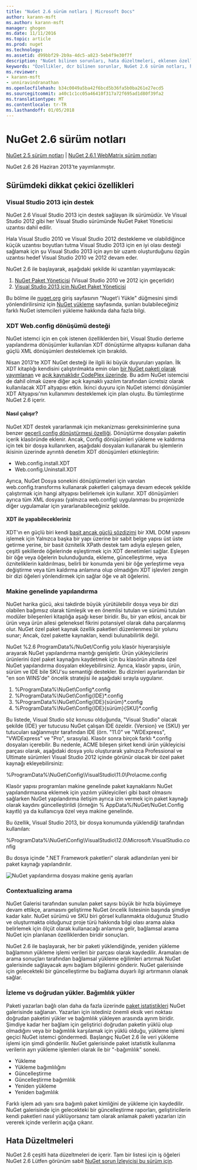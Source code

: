 ```yaml
---
title: "NuGet 2.6 sürüm notları | Microsoft Docs"
author: karann-msft
ms.author: karann-msft
manager: ghogen
ms.date: 11/11/2016
ms.topic: article
ms.prod: nuget
ms.technology: 
ms.assetid: d99bbf29-2b9a-4dc5-a823-5eb4f9e30f7f
description: "NuGet bilinen sorunları, hata düzeltmeleri, eklenen özellikleri ve dcr dahil olmak üzere 2.6 için sürüm notları."
keywords: "Özellikler, dcr bilinen sorunlar, NuGet 2.6 sürüm notları, hata düzeltmeleri eklendi"
ms.reviewer:
- karann-msft
- unniravindranathan
ms.openlocfilehash: b34c0049a5ba42f6bcd5b36fa5b0ba261e27ecd5
ms.sourcegitcommit: a40c1c1cc05a46410f317a72f695ad1d80f39fa2
ms.translationtype: MT
ms.contentlocale: tr-TR
ms.lasthandoff: 01/05/2018
---
```

# <a name="nuget-26-release-notes"></a>NuGet 2.6 sürüm notları

[NuGet 2.5 sürüm notları](../release-notes/nuget-2.5.md) | [NuGet 2.6.1 WebMatrix sürüm notları](../release-notes/nuget-2.6.1-for-webmatrix.md)

NuGet 2.6 26 Haziran 2013'te yayımlanmıştır.

## <a name="notable-features-in-the-release"></a>Sürümdeki dikkat çekici özellikleri

### <a name="support-for-visual-studio-2013"></a>Visual Studio 2013 için destek

NuGet 2.6 Visual Studio 2013 için destek sağlayan ilk sürümüdür. Ve Visual Studio 2012 gibi her Visual Studio sürümünde NuGet Paket Yöneticisi uzantısı dahil edilir.

Hala Visual Studio 2010 ve Visual Studio 2012 destekleme ve olabildiğince küçük uzantısı boyutları tutma Visual Studio 2013 için en iyi olası desteği sağlamak için şu Visual Studio 2013 için ayrı bir uzantı oluşturduğunu özgün uzantısı hedef Visual Studio 2010 ve 2012 devam eder.

NuGet 2.6 ile başlayarak, aşağıdaki şekilde iki uzantıları yayımlayacak:

1. [NuGet Paket Yöneticisi](https://marketplace.visualstudio.com/items?itemName=NuGetTeam.NuGetPackageManager) (Visual Studio 2010 ve 2012 için geçerlidir)
1. [Visual Studio 2013 için NuGet Paket Yöneticisi](https://marketplace.visualstudio.com/items?itemName=NuGetTeam.NuGetPackageManagerforVisualStudio2013)

Bu bölme ile [nuget.org](https://nuget.org) giriş sayfasının "Nuget'i Yükle" düğmesini şimdi yönlendirilirsiniz için [NuGet yükleme](../guides/install-nuget.md) sayfasında, şunları bulabileceğiniz farklı NuGet istemcileri yükleme hakkında daha fazla bilgi.

<a name="xdt"></a>

### <a name="xdt-webconfig-transformation-support"></a>XDT Web.config dönüşümü desteği

NuGet istemci için en çok istenen özelliklerden biri, Visual Studio derleme yapılandırma dönüşümler kullanılan XDT dönüştürme altyapısı kullanan daha güçlü XML dönüşümleri desteklemek için bırakıldı.

Nisan 2013'te XDT NuGet desteği ile ilgili iki büyük duyuruları yapılan. İlk XDT kitaplığı kendisini çalıştırılmakta emin olan [bir NuGet paketi olarak yayımlanan](https://nuget.org/packages/Microsoft.Web.Xdt) ve [açık kaynaklıdır CodePlex üzerinde](http://xdt.codeplex.com/). Bu adım NuGet istemcisi de dahil olmak üzere diğer açık kaynaklı yazılım tarafından ücretsiz olarak kullanılacak XDT altyapısı etkin. İkinci duyuru için NuGet istemci dönüşümler XDT Altyapısı'nın kullanımını desteklemek için plan oluştu. Bu tümleştirme NuGet 2.6 içerir.

#### <a name="how-it-works"></a>Nasıl çalışır?

NuGet XDT destek yararlanmak için mekanizması gereksinimlerine şuna benzer [geçerli config dönüştürmesi özelliği](../create-packages/source-and-config-file-transformations.md).
Dönüştürme dosyaları paketin içerik klasöründe eklenir. Ancak, Config dönüşümleri yükleme ve kaldırma için tek bir dosya kullanırken, aşağıdaki dosyaları kullanarak bu işlemlerin ikisinin üzerinde ayrıntılı denetim XDT dönüşümleri etkinleştirin:

- Web.config.install.XDT
- Web.config.Uninstall.XDT

Ayrıca, NuGet Dosya sonekini dönüştürmeleri için varolan web.config.transforms kullanarak paketleri çalışmaya devam edecek şekilde çalıştırmak için hangi altyapısı belirlemek için kullanır. XDT dönüşümleri ayrıca tüm XML dosyası (yalnızca web.config) uygulanması bu projenizde diğer uygulamalar için yararlanabileceğiniz şekilde.

#### <a name="what-you-can-do-with-xdt"></a>XDT ile yapabilecekleriniz

XDT'ın en güçlü biri kendi [basit ancak güçlü sözdizimi](http://msdn.microsoft.com/library/dd465326.aspx) bir XML DOM yapısını işlemek için Yalnızca başka bir yapı üzerine bir sabit belge yapısı üst üste getirme yerine, bir basit öznitelik XPath destek tam adıyla eşleşen gelen, çeşitli şekillerde öğelerinde eşleştirmek için XDT denetimleri sağlar. Eşleşen bir öğe veya öğelerin bulunduğunda, ekleme, güncelleştirme, veya özniteliklerin kaldırılması, belirli bir konumda yeni bir öğe yerleştirme veya değiştirme veya tüm kaldırma anlamına olup olmadığını XDT işlevleri zengin bir dizi öğeleri yönlendirmek için sağlar öğe ve alt öğelerini.

### <a name="machine-wide-configuration"></a>Makine genelinde yapılandırma

NuGet harika gücü, aksi takdirde büyük yürütülebilir dosya veya bir dizi olabilen bağımsız olarak tümleşik ve en önemlisi tutulan ve sürümü tutulan modüler bileşenleri kitaplığa aşağı keser biridir. Bu, bir yan etkisi, ancak bir ürün veya ürün ailesi geleneksel fikrini potansiyel olarak daha parçalanmış olur.
NuGet özel paket kaynak özellik paketleri düzenlenmesi bir yolunu sunar; Ancak, özel pakette kaynakları, kendi bulunabilirlik değil.

NuGet %2.6 ProgramData%/NuGet/Config yolu klasör hiyerarşisiyle arayarak NuGet yapılandırma mantığı genişletir. Ürün yükleyicilerini ürünlerini özel paket kaynağını kaydetmek için bu klasörün altında özel NuGet yapılandırma dosyaları ekleyebilirsiniz. Ayrıca, klasör yapısı, ürün, sürüm ve IDE bile SKU'su semantiği destekler. Bu dizinleri ayarlarından bir "en son WINS'de" öncelik stratejisi ile aşağıdaki sırayla uygulanır.

1. %ProgramData%\NuGet\Config\*.config
2. %ProgramData%\NuGet\Config\{IDE}\*.config
3. %ProgramData%\NuGet\Config\{IDE}\{sürüm}\*.config
4. %ProgramData%\NuGet\Config\{IDE}\{sürüm}\{SKU}\*.config

Bu listede, Visual Studio söz konusu olduğunda, "Visual Studio" olacak şekilde {IDE} yer tutucusu NuGet çalışan IDE özeldir. {Version} ve {SKU} yer tutucuları sağlanmıştır tarafından IDE (örn. "11.0" ve "WDExpress", "VWDExpress" ve "Pro", sırasıyla). Klasör sonra birçok farklı *.config dosyaları içerebilir.
Bu nedenle, ACME bileşen şirket kendi ürün yükleyicisi parçası olarak, aşağıdaki dosya yolu oluşturarak yalnızca Professional ve Ultimate sürümleri Visual Studio 2012 içinde görünür olacak bir özel paket kaynağı ekleyebilirsiniz:

%ProgramData%\NuGet\Config\VisualStudio\11.0\Pro\acme.config

Klasör yapısı programları makine genelinde paket kaynaklarını NuGet yapılandırmasına eklemek için yazılım yükleyicileri gibi basit olmasını sağlarken NuGet yapılandırma iletişim ayrıca izin vermek için paket kaynağı olarak kaydını güncelleştirildi (örneğin % AppData%/NuGet/NuGet.Config kayıtlı) ya da kullanıcıya özel veya makine genelinde.

Bu özellik, Visual Studio 2013, bir dosya konumunda yüklendiği tarafından kullanılan:

%ProgramData%\NuGet\Config\VisualStudio\12.0\Microsoft.VisualStudio.config

Bu dosya içinde ".NET Framework paketleri" olarak adlandırılan yeni bir paket kaynağı yapılandırılır.

![NuGet yapılandırma dosyası makine geniş ayarları](./media/NuGet-Config-File-Machine-Wide.png)

### <a name="contextualizing-search"></a>Contextualizing arama

NuGet Galerisi tarafından sunulan paket sayısı büyük bir hızla büyümeye devam ettikçe, aramasını geliştirme NuGet öncelik listesinin başında şimdiye kadar kalır. NuGet sürümü ve SKU biri görsel kullanmakta olduğunuz Studio ve oluşturmakta olduğunuz proje türü hakkında bilgi olası arama alaka belirlemek için ölçüt olarak kullanacağı anlamına gelir, bağlamsal arama NuGet için planlanan özelliklerden biridir sonuçları.

NuGet 2.6 ile başlayarak, her bir paketi yüklendiğinde, yeniden yükleme bağlamının yükleme işlemi verileri bir parçası olarak kaydedilir.  Aramaları de arama sonuçları tarafından bağlamsal yükleme eğilimleri artırmak NuGet galerisinde sağlayacak aynı bağlam bilgilerini gönderir.  NuGet galerisinde için gelecekteki bir güncelleştirme bu bağlama duyarlı ilgi artırmanın olanak sağlar.

### <a name="tracking-direct-installs-vs-dependency-installs"></a>İzleme vs doğrudan yükler. Bağımlılık yükler

Paketi yazarları bağlı olan daha da fazla üzerinde [paket istatistikleri](http://blog.nuget.org/20130226/Introducing-Package-Statistics.html) NuGet galerisinde sağlanan.  Yazarları için istediniz önemli eksik veri noktası doğrudan paketini yükler ve bağımlılık yükleyen arasında ayrım biridir.  Şimdiye kadar her bağlam için geliştirici doğrudan paketin yüklü olup olmadığını veya bir bağımlılık karşılamak için yüklü olduğu, yükleme işlemi geçici NuGet istemci göndermedi.
Başlangıç NuGet 2.6 ile veri yükleme işlemi için şimdi gönderilir.  NuGet galerisinde paket istatistik kullanıma verilerin ayrı yükleme işlemleri olarak ile bir "-bağımlılık" soneki.

* Yükleme
* Yükleme bağımlılığını
* Güncelleştirme
* Güncelleştirme bağımlılık
* Yeniden yükleme
* Yeniden bağımlılık

Farklı işlem adı yanı sıra bağımlı paket kimliğini de yükleme için kaydedilir.  NuGet galerisinde için gelecekteki bir güncelleştirme raporları, geliştiricilerin kendi paketleri nasıl yüklüyorsanız tam olarak anlamak paketi yazarları izin vererek içinde verilerin açığa çıkarır.

## <a name="bug-fixes"></a>Hata Düzeltmeleri

NuGet 2.6 çeşitli hata düzeltmeleri de içerir. Tam bir listesi için iş öğeleri NuGet 2.6 Lütfen görünüm sabit [NuGet sorun İzleyicisi bu sürüm için](https://nuget.codeplex.com/workitem/list/advanced?keyword=&status=Closed&type=All&priority=All&release=NuGet%202.6&assignedTo=All&component=All&sortField=LastUpdatedDate&sortDirection=Descending&page=0&reasonClosed=All).